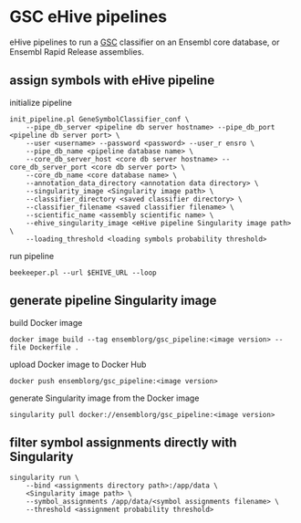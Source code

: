 # GSC eHive pipelines

eHive pipelines to run a [GSC](https://github.com/Ensembl/gene_symbol_classifier) classifier on an Ensembl core database, or Ensembl Rapid Release assemblies.


## assign symbols with eHive pipeline

initialize pipeline
```
init_pipeline.pl GeneSymbolClassifier_conf \
    --pipe_db_server <pipeline db server hostname> --pipe_db_port <pipeline db server port> \
    --user <username> --password <password> --user_r ensro \
    --pipe_db_name <pipeline database name> \
    --core_db_server_host <core db server hostname> --core_db_server_port <core db server port> \
    --core_db_name <core database name> \
    --annotation_data_directory <annotation data directory> \
    --singularity_image <Singularity image path> \
    --classifier_directory <saved classifier directory> \
    --classifier_filename <saved classifier filename> \
    --scientific_name <assembly scientific name> \
    --ehive_singularity_image <eHive pipeline Singularity image path> \
    --loading_threshold <loading symbols probability threshold>
```

run pipeline
```
beekeeper.pl --url $EHIVE_URL --loop
```


## generate pipeline Singularity image

build Docker image
```
docker image build --tag ensemblorg/gsc_pipeline:<image version> --file Dockerfile .
```

upload Docker image to Docker Hub
```
docker push ensemblorg/gsc_pipeline:<image version>
```

generate Singularity image from the Docker image
```
singularity pull docker://ensemblorg/gsc_pipeline:<image version>
```


## filter symbol assignments directly with Singularity

```
singularity run \
    --bind <assignments directory path>:/app/data \
    <Singularity image path> \
    --symbol_assignments /app/data/<symbol assignments filename> \
    --threshold <assignment probability threshold>
```

